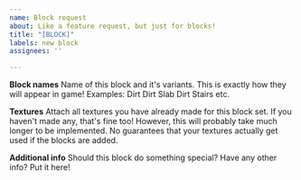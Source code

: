 ```yaml
---
name: Block request
about: Like a feature request, but just for blocks!
title: "[BLOCK]"
labels: new block
assignees: ''

---
```


**Block names**
Name of this block and it's variants. This is exactly how they will appear in game!
Examples:
Dirt
Dirt Slab
Dirt Stairs
etc.

**Textures**
Attach all textures you have already made for this block set. If you haven't made any, that's fine too! However, this will probably take much longer to be implemented. 
No guarantees that your textures actually get used if the blocks are added. 

**Additional info**
Should this block do something special? Have any other info? Put it here!
